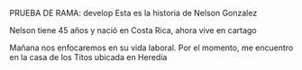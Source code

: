 PRUEBA DE RAMA: develop
Esta es la historia de Nelson Gonzalez

Nelson tiene 45 años y nació en Costa Rica, ahora vive en cartago

Mañana nos enfocaremos en su vida laboral. Por el momento, me encuentro en la casa de los Titos ubicada en Heredia
